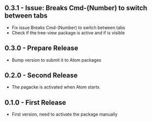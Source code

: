 ## 0.3.1 - Issue: Breaks Cmd-(Number) to switch between tabs
* Fix issue Breaks Cmd-(Number) to switch between tabs
* Check if the tree-view package is active and if is visible

## 0.3.0 - Prepare Release
* Bump version to submit it to Atom packages

## 0.2.0 - Second Release
* The pagacke is activated when Atom starts

## 0.1.0 - First Release
* First version, need to activate the package manually
